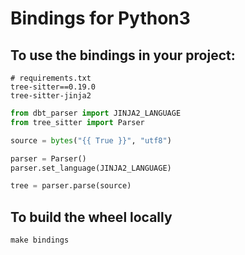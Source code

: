 # Bindings for Python3

## To use the bindings in your project:
```
# requirements.txt
tree-sitter==0.19.0
tree-sitter-jinja2
```

```python
from dbt_parser import JINJA2_LANGUAGE
from tree_sitter import Parser

source = bytes("{{ True }}", "utf8")

parser = Parser()
parser.set_language(JINJA2_LANGUAGE)

tree = parser.parse(source)
```

## To build the wheel locally
```
make bindings
```

